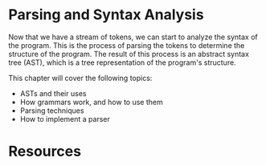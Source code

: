 # Parsing and Syntax Analysis
Now that we have a stream of tokens, we can start to analyze the syntax of the program. This is the process of parsing the tokens to determine the structure of the program. The result of this process is an abstract syntax tree (AST), which is a tree representation of the program's structure.

This chapter will cover the following topics:
- ASTs and their uses
- How grammars work, and how to use them
- Parsing techniques
- How to implement a parser

# Resources

